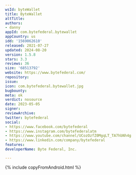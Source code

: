 ```yaml
---
wsId: byteWallet
title: ByteWallet
altTitle: 
authors:
- danny
appId: com.bytefederal.bytewallet
appCountry: us
idd: '1569062610'
released: 2021-07-27
updated: 2024-08-20
version: 1.5.8
stars: 3.3
reviews: 36
size: '68513792'
website: https://www.bytefederal.com/
repository: 
issue: 
icon: com.bytefederal.bytewallet.jpg
bugbounty: 
meta: ok
verdict: nosource
date: 2023-05-05
signer: 
reviewArchive: 
twitter: bytefederal
social:
- https://www.facebook.com/bytefederal
- https://www.instagram.com/bytefederalatm
- https://www.youtube.com/channel/UCozOzfZ0MgqLT_TA7hbNh4g
- https://www.linkedin.com/company/bytefederal
features: 
developerName: Byte Federal, Inc.

---
```


{% include copyFromAndroid.html %}
